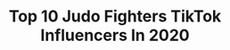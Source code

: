 ---
title: Top 10 Judo Fighters TikTok Influencers In 2020
description: >-
  Find top judo fighters TikTok influencers in 2020.
platform: TikTok
hits: 0
text_top: Analyze the top-rated TikTok profiles on inBeat.
text_bottom: Our platform aggregates 0 TikTok influencers like this for you to pitch.
profiles:
---